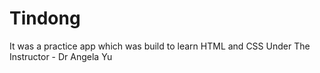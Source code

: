 # Tindong
It was a practice app which was build to learn HTML and CSS
Under The Instructor - Dr Angela Yu

